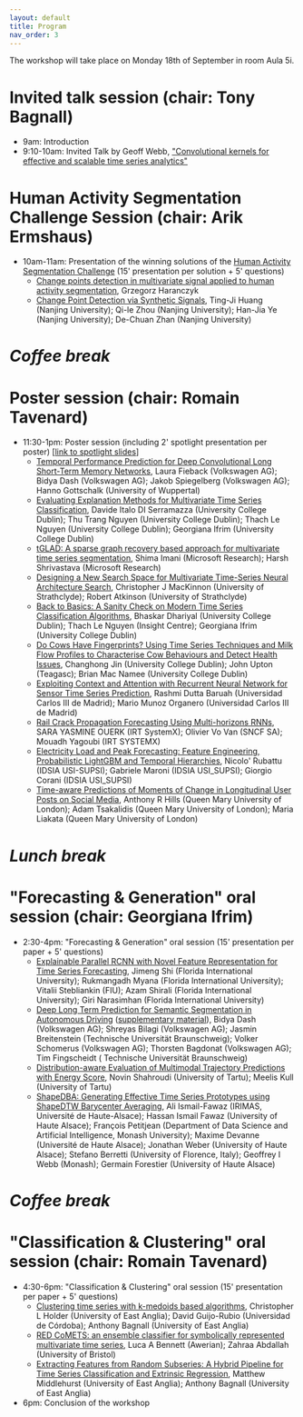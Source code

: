 ```yaml
---
layout: default
title: Program
nav_order: 3
---
```


The workshop will take place on Monday 18th of September in room Aula 5i.

# Invited talk session (chair: Tony Bagnall)

- 9am: Introduction
- 9:10-10am: Invited Talk by Geoff Webb, ["Convolutional kernels for effective and scalable time series analytics"](invitedtalk.html)

# Human Activity Segmentation Challenge Session (chair: Arik Ermshaus)

- 10am-11am: Presentation of the winning solutions of the [Human Activity Segmentation Challenge](https://2023.ecmlpkdd.org/submissions/discovery-challenge/challenges/) (15' presentation per solution + 5' questions)
    * [Change points detection in multivariate signal applied to human activity segmentation](papers/lncs_ecml_pkdd2023_report_Haranczyk_rev.pdf),  Grzegorz Haranczyk
    * [Change Point Detection via Synthetic Signals](papers/ECML_PKDD_camera_ready.pdf),  Ting-Ji Huang (Nanjing University); Qi-le Zhou (Nanjing University); Han-Jia Ye (Nanjing University); De-Chuan Zhan (Nanjing University)

# _Coffee break_

# Poster session (chair: Romain Tavenard)

- 11:30-1pm: Poster session (including 2' spotlight presentation per poster) [[link to spotlight slides](papers/spotlights.pdf)]
    * [Temporal Performance Prediction for Deep Convolutional Long Short-Term Memory Networks](<papers/Fieback et al. 2023 Temporal Performance Prediction for Deep ConvLSTMs.pdf>),  Laura Fieback (Volkswagen AG); Bidya Dash (Volkswagen AG); Jakob Spiegelberg (Volkswagen AG); Hanno Gottschalk (University of Wuppertal)
    * [Evaluating Explanation Methods for Multivariate Time Series Classification](<papers/Evaluating Explanation Methods for MTSC_typoFixed.pdf>),  Davide Italo DI Serramazza (University College Dublin); Thu Trang Nguyen (University College Dublin); Thach Le Nguyen (University College Dublin); Georgiana Ifrim (University College Dublin)
    * [tGLAD: A sparse graph recovery based approach for multivariate time series segmentation](<papers/CameraReady 67.pdf>),  Shima Imani (Microsoft Research); Harsh Shrivastava (Microsoft Research)
    * [Designing a New Search Space for Multivariate Time-Series Neural Architecture Search](<papers/Designing_a_New_Search_Space_for_Multivariate_Time_Series_Neural_Architecture_Search___AALTD__ECML_PKDD_ (32).pdf>),  Christopher J MacKinnon (University of Strathclyde); Robert Atkinson (University of Strathclyde)
    * [Back to Basics: A Sanity Check on Modern Time Series Classification Algorithms](papers/AALTD23_LinearModelsTS_Bhaskar.pdf),  Bhaskar Dhariyal (University College Dublin); Thach Le Nguyen (Insight Centre); Georgiana Ifrim (University College Dublin)
    * [Do Cows Have Fingerprints? Using Time Series Techniques and Milk Flow Profiles to Characterise Cow Behaviours and Detect Health Issues](papers/vspa-8.pdf),  Changhong Jin (University College Dublin); John Upton (Teagasc); Brian Mac Namee (University College Dublin)
    * [Exploiting Context and Attention with Recurrent Neural Network for Sensor Time Series Prediction](papers/ECML2023_Workshop_camera_ready.pdf),  Rashmi Dutta Baruah (Universidad Carlos III de Madrid); Mario Munoz Organero (Universidad Carlos III de Madrid)
    * [Rail Crack Propagation Forecasting Using Multi-horizons RNNs](papers/ECML_2023-2.pdf),  SARA YASMINE OUERK (IRT SystemX); Olivier Vo Van (SNCF SA); Mouadh Yagoubi (IRT SYSTEMX)
    * [Electricity Load and Peak Forecasting: Feature Engineering, Probabilistic LightGBM and Temporal Hierarchies](<papers/Electricity Load and Peak Forecasting_ Feature Engineering, Probabilistic LightGBM and Temporal Hierarchies.pdf>),  Nicolo' Rubattu (IDSIA USI-SUPSI); Gabriele Maroni (IDSIA USI_SUPSI); Giorgio Corani (IDSIA USI_SUPSI)
    * [Time-aware Predictions of Moments of Change in Longitudinal User Posts on Social Media](<papers/camera ready pmocs.pdf>),  Anthony R Hills (Queen Mary University of London); Adam Tsakalidis (Queen Mary University of London); Maria Liakata (Queen Mary University of London)

# _Lunch break_

# "Forecasting & Generation" oral session (chair: Georgiana Ifrim)

- 2:30-4pm: "Forecasting & Generation" oral session (15' presentation per paper + 5' questions)
	* [Explainable Parallel RCNN with Novel Feature Representation for Time Series Forecasting](<papers/Explainable Parallel RCNN with Novel Feature Representation for Time Series Forecasting - camera-ready.pdf>),  Jimeng Shi (Florida International University); Rukmangadh Myana (Florida International University); Vitalii Stebliankin (FIU); Azam Shirali (Florida International University); Giri Narasimhan (Florida International University)
	* [Deep Long Term Prediction for Semantic Segmentation in Autonomous Driving](papers/Dash_Deep_Long_Term_Prediction_in_SemSeg_for_AD_ECML_WS2023_camera_ready.pdf) ([supplementary material](papers/Dash_Deep_Long_Term_Prediction_in_SemSeg_for_AD_ECML_WS2023_Supp_camera_ready.pdf)),  Bidya Dash (Volkswagen AG); Shreyas Bilagi (Volkswagen AG); Jasmin Breitenstein (Technische Universität Braunschweig); Volker Schomerus (Volkswagen AG); Thorsten Bagdonat (Volkswagen AG); Tim Fingscheidt ( Technische Universität Braunschweig)
	* [Distribution-aware Evaluation of Multimodal Trajectory Predictions with Energy Score](papers/Distribution_aware_Evaluation_of_Multimodal_Trajectory_Predictions_with_Energy_Score.pdf),  Novin Shahroudi (University of Tartu); Meelis Kull (University of Tartu)
	* [ShapeDBA: Generating Effective Time Series Prototypes using ShapeDTW Barycenter Averaging](papers/AliIsmail-Fawaz_ShapeDBA_AALTD2023.pdf),  Ali Ismail-Fawaz (IRIMAS, Université de Haute-Alsace); Hassan Ismail Fawaz (University of Haute Alsace); François Petitjean (Department of Data Science and Artificial Intelligence, Monash University); Maxime Devanne (Université de Haute Alsace); Jonathan Weber (University of Haute Alsace); Stefano Berretti (University of Florence, Italy); Geoffrey I Webb (Monash); Germain Forestier (University of Haute Alsace)

# _Coffee break_

# "Classification & Clustering" oral session (chair: Romain Tavenard)

- 4:30-6pm: "Classification & Clustering" oral session (15' presentation per paper + 5' questions)
	* [Clustering time series with k-medoids based algorithms](papers/AALTD_K_Medoids_Clustering.pdf),  Christopher L Holder (University of East Anglia); David Guijo-Rubio (Universidad de Córdoba); Anthony Bagnall (University of East Anglia)
	* [RED CoMETS: an ensemble classifier for symbolically represented multivariate time series](papers/RED_COMETS_CAMERA_READY.pdf),  Luca A Bennett (Awerian); Zahraa Abdallah (University of Bristol)
	* [Extracting Features from Random Subseries: A Hybrid Pipeline for Time Series Classification and Extrinsic Regression](papers/AALTD_2023_Hybrid_Pipeline.pdf),  Matthew Middlehurst (University of East Anglia); Anthony Bagnall (University of East Anglia)
- 6pm: Conclusion of the workshop


